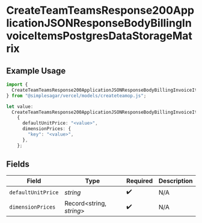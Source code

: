 # CreateTeamTeamsResponse200ApplicationJSONResponseBodyBillingInvoiceItemsPostgresDataStorageMatrix

## Example Usage

```typescript
import {
  CreateTeamTeamsResponse200ApplicationJSONResponseBodyBillingInvoiceItemsPostgresDataStorageMatrix,
} from "@simplesagar/vercel/models/createteamop.js";

let value:
  CreateTeamTeamsResponse200ApplicationJSONResponseBodyBillingInvoiceItemsPostgresDataStorageMatrix =
    {
      defaultUnitPrice: "<value>",
      dimensionPrices: {
        "key": "<value>",
      },
    };
```

## Fields

| Field                    | Type                     | Required                 | Description              |
| ------------------------ | ------------------------ | ------------------------ | ------------------------ |
| `defaultUnitPrice`       | *string*                 | :heavy_check_mark:       | N/A                      |
| `dimensionPrices`        | Record<string, *string*> | :heavy_check_mark:       | N/A                      |